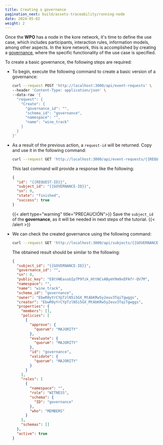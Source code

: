 ```yaml
---
title: Creating a governance
pagination_next: build/assets-traceability/running-node
date: 2024-05-02
weight: 2
---
```

Once the **WPO** has a node in the kore network, it's time to define the use case, which includes participants, interaction rules, information models, among other aspects. In the kore network, this is accomplished by creating a [governance](../../discover/governance.md), where the specific functionality of the use case is specified.

To create a basic governance, the following steps are required:

* To begin, execute the following command to create a basic version of a governance:

  ```bash
  curl --request POST 'http://localhost:3000/api/event-requests' \
  --header 'Content-Type: application/json' \
  --data-raw '{
    "request": {
      "Create": {
        "governance_id": "",
        "schema_id": "governance",
        "namespace": "",
        "name": "wine_track"
      }
    }
  }'
  ```

* As a result of the previous action, a `request-id` will be returned. Copy and use it in the following command:

  ```bash
  curl --request GET 'http://localhost:3000/api/event-requests/{{REQUEST-ID}}/state'
  ```

  This last command will provide a response like the following:

  ```json
  {
    "id": "{{REQUEST-ID}}",
    "subject_id": "{{GOVERNANCE-ID}}",
    "sn": 0,
    "state": "finished",
    "success": true
  }
  ```

    {{< alert type="warning" title="PRECAUCIÓN">}}
Save the `subject_id` of the **governance**, as it will be needed in next steps of the tutorial.
    {{< /alert >}}

* We can check the created governance using the following command:

  ```bash
  curl --request GET 'http://localhost:3000/api/subjects/{{GOVERNANCE-ID}}'
  ```

  The obtained result should be similar to the following:

  ```json
  {
    "subject_id": "{{GOVERNANCE-ID}}",
    "governance_id": "",
    "sn": 0,
    "public_key": "E8tVWEasubIp7P9fzk_HttNCsABymV9m9xEPAfr-QV7M",
    "namespace": "",
    "name": "wine_track",
    "schema_id": "governance",
    "owner": "EbwR0yYrCYpTzlN5i5GX_MtAbKRw5y2euv3TqiTgwggs",
    "creator": "EbwR0yYrCYpTzlN5i5GX_MtAbKRw5y2euv3TqiTgwggs",
    "properties": {
      "members": [],
      "policies": [
        {
          "approve": {
            "quorum": "MAJORITY"
          },
          "evaluate": {
            "quorum": "MAJORITY"
          },
          "id": "governance",
          "validate": {
            "quorum": "MAJORITY"
          }
        }
      ],
      "roles": [
        {
          "namespace": "",
          "role": "WITNESS",
          "schema": {
            "ID": "governance"
          },
          "who": "MEMBERS"
        }
      ],
      "schemas": []
    },
    "active": true
  }
  ```